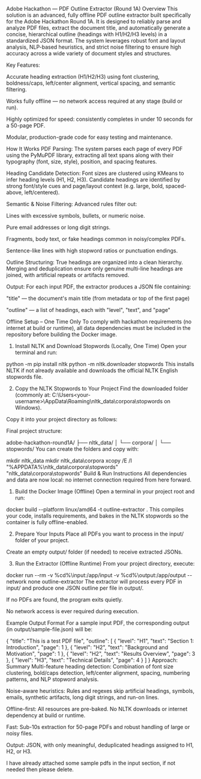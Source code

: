 Adobe Hackathon — PDF Outline Extractor (Round 1A)
Overview
This solution is an advanced, fully offline PDF outline extractor built specifically for the Adobe Hackathon Round 1A. It is designed to reliably parse and analyze PDF files, extract the document title, and automatically generate a concise, hierarchical outline (headings with H1/H2/H3 levels) in a standardized JSON format. The system leverages robust font and layout analysis, NLP-based heuristics, and strict noise filtering to ensure high accuracy across a wide variety of document styles and structures.

Key Features:

Accurate heading extraction (H1/H2/H3) using font clustering, boldness/caps, left/center alignment, vertical spacing, and semantic filtering.

Works fully offline — no network access required at any stage (build or run).

Highly optimized for speed: consistently completes in under 10 seconds for a 50-page PDF.

Modular, production-grade code for easy testing and maintenance.

How It Works
PDF Parsing:
The system parses each page of every PDF using the PyMuPDF library, extracting all text spans along with their typography (font, size, style), position, and spacing features.

Heading Candidate Detection:
Font sizes are clustered using KMeans to infer heading levels (H1, H2, H3). Candidate headings are identified by strong font/style cues and page/layout context (e.g. large, bold, spaced-above, left/centered).

Semantic & Noise Filtering:
Advanced rules filter out:

Lines with excessive symbols, bullets, or numeric noise.

Pure email addresses or long digit strings.

Fragments, body text, or fake headings common in noisy/complex PDFs.

Sentence-like lines with high stopword ratios or punctuation endings.

Outline Structuring:
True headings are organized into a clean hierarchy. Merging and deduplication ensure only genuine multi-line headings are joined, with artificial repeats or artifacts removed.

Output:
For each input PDF, the extractor produces a JSON file containing:

"title" — the document's main title (from metadata or top of the first page)

"outline" — a list of headings, each with "level", "text", and "page"

Offline Setup – One Time Only
To comply with hackathon requirements (no internet at build or runtime), all data dependencies must be included in the repository before building the Docker image.

1. Install NLTK and Download Stopwords (Locally, One Time)
Open your terminal and run:


python -m pip install nltk
python -m nltk.downloader stopwords
This installs NLTK if not already available and downloads the official NLTK English stopwords file.

2. Copy the NLTK Stopwords to Your Project
Find the downloaded folder (commonly at:
C:\Users\<your-username>\AppData\Roaming\nltk_data\corpora\stopwords on Windows).

Copy it into your project directory as follows:

Final project structure:


adobe-hackathon-round1A/
  ├── nltk_data/
  │    └── corpora/
  │        └── stopwords/
You can create the folders and copy with:


mkdir nltk_data
mkdir nltk_data\corpora
xcopy /E /I "%APPDATA%\nltk_data\corpora\stopwords" "nltk_data\corpora\stopwords"
Build & Run Instructions
All dependencies and data are now local: no internet connection required from here forward.

1. Build the Docker Image (Offline)
Open a terminal in your project root and run:


docker build --platform linux/amd64 -t outline-extractor .
This compiles your code, installs requirements, and bakes in the NLTK stopwords so the container is fully offline-enabled.

2. Prepare Your Inputs
Place all PDFs you want to process in the input/ folder of your project.

Create an empty output/ folder (if needed) to receive extracted JSONs.

3. Run the Extractor (Offline Runtime)
From your project directory, execute:


docker run --rm -v %cd%\input:/app/input -v %cd%\output:/app/output --network none outline-extractor
The extractor will process every PDF in input/ and produce one JSON outline per file in output/.

If no PDFs are found, the program exits quietly.

No network access is ever required during execution.

Example Output Format
For a sample input PDF, the corresponding output (in output/sample-file.json) will be:


{
  "title": "This is a test PDF file",
  "outline": [
    { "level": "H1", "text": "Section 1: Introduction", "page": 1 },
    { "level": "H2", "text": "Background and Motivation", "page": 1 },
    { "level": "H2", "text": "Results Overview", "page": 3 },
    { "level": "H3", "text": "Technical Details", "page": 4 }
  ]
}
Approach: Summary
Multi-feature heading detection: Combination of font size clustering, bold/caps detection, left/center alignment, spacing, numbering patterns, and NLP stopword analysis.

Noise-aware heuristics: Rules and regexes skip artificial headings, symbols, emails, synthetic artifacts, long digit strings, and run-on lines.

Offline-first: All resources are pre-baked. No NLTK downloads or internet dependency at build or runtime.

Fast: Sub-10s extraction for 50-page PDFs and robust handling of large or noisy files.

Output: JSON, with only meaningful, deduplicated headings assigned to H1, H2, or H3.

I have already attached some sample pdfs in the input section, if not needed then please delete.